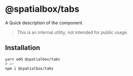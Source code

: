 # @spatialbox/tabs

A Quick description of the component

> This is an internal utility, not intended for public usage.

## Installation

```sh
yarn add @spatialbox/tabs
# or
npm i @spatialbox/tabs
```
